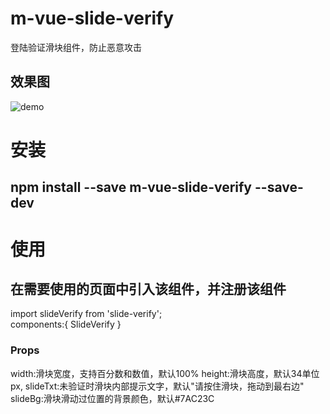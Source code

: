 # m-vue-slide-verify
登陆验证滑块组件，防止恶意攻击
## 效果图
![demo](https://github.com/xk691642396/vue-dateselect-mobile/tree/master/src/assets/image/demo.jpg)

# 安装
## npm install --save m-vue-slide-verify --save-dev
# 使用
## 在需要使用的页面中引入该组件，并注册该组件
import slideVerify from 'slide-verify';<br/>
components:{
    SlideVerify
}

### Props

width:滑块宽度，支持百分数和数值，默认100%
height:滑块高度，默认34单位px,
slideTxt:未验证时滑块内部提示文字，默认"请按住滑块，拖动到最右边"
slideBg:滑块滑动过位置的背景颜色，默认#7AC23C
